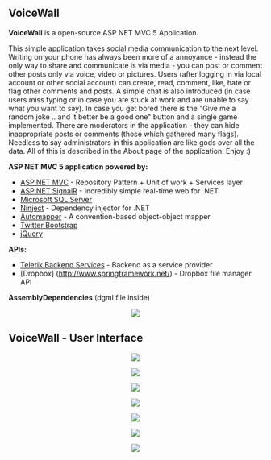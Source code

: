 ## VoiceWall

**VoiceWall** is a open-source ASP NET MVC 5 Application.

This simple application takes social media communication to the next level. 
Writing on your phone has always been more of a annoyance - instead the only way to share and communicate is via media - you can post or comment other posts only via voice, video or pictures. 
Users (after logging in via local account or other social account) can create, read, comment, like, hate or flag other comments and posts. A simple chat is also introduced (in case users miss typing or in case you are stuck at work and are unable to say what you want to say). In case you get bored there is the "Give me a random joke .. and it better be a good one" button and a single game implemented. 
There are moderators in the application - they can hide inappropriate posts or comments (those which gathered many flags). 
Needless to say administrators in this application are like gods over all the data. All of this is described in the About page of the application. 
Enjoy :) 

**ASP NET MVC 5 application powered by:**
- [ASP.NET MVC](http://www.asp.net/web-api) - Repository Pattern + Unit of work + Services layer
- [ASP.NET SignalR](http://signalr.net/) - Incredibly simple real-time web for .NET
- [Microsoft SQL Server](http://www.microsoft.com/en-us/server-cloud/products/sql-server/)
- [Ninject](http://www.ninject.org/) - Dependency injector for .NET
- [Automapper](http://automapper.org/) - A convention-based object-object mapper
- [Twitter Bootstrap](http://getbootstrap.com/)
- [jQuery](http://jquery.com/)

**APIs:**
- [Telerik Backend Services](http://www.telerik.com/backend-services) - Backend as a service provider
- [Dropbox] (http://www.springframework.net/) - Dropbox file manager API

**AssemblyDependencies** (dgml file inside)
<p align="center"><img src="https://raw.githubusercontent.com/fast4y/VoiceWall/master/images/0.jpg" /></p>


## VoiceWall - User Interface
<p align="center"><img src="https://raw.githubusercontent.com/fast4y/VoiceWall/master/images/1.jpg" /></p>
<p align="center"><img src="https://raw.githubusercontent.com/fast4y/VoiceWall/master/images/2.jpg" /></p>
<p align="center"><img src="https://raw.githubusercontent.com/fast4y/VoiceWall/master/images/3.jpg" /></p>
<p align="center"><img src="https://raw.githubusercontent.com/fast4y/VoiceWall/master/images/4.jpg" /></p>
<p align="center"><img src="https://raw.githubusercontent.com/fast4y/VoiceWall/master/images/5.jpg" /></p>
<p align="center"><img src="https://raw.githubusercontent.com/fast4y/VoiceWall/master/images/6.jpg" /></p>
<p align="center"><img src="https://raw.githubusercontent.com/fast4y/VoiceWall/master/images/7.jpg" /></p>